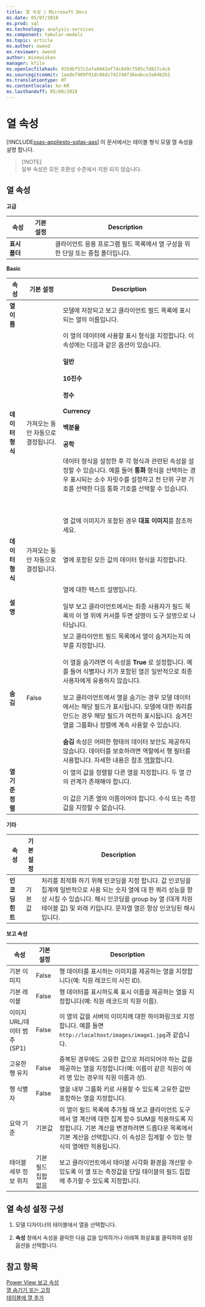 ```yaml
---
title: 열 속성 | Microsoft Docs
ms.date: 05/07/2018
ms.prod: sql
ms.technology: analysis-services
ms.component: tabular-models
ms.topic: article
ms.author: owend
ms.reviewer: owend
author: minewiskan
manager: kfile
ms.openlocfilehash: 935dbf57c2afa8042ef7dc849c7585c7d817c4cb
ms.sourcegitcommit: 1aedef909f91dc88dc741748f36eabce3a04b2b1
ms.translationtype: HT
ms.contentlocale: ko-KR
ms.lasthandoff: 05/08/2018
---
```

# <a name="column-properties"></a>열 속성 
[!INCLUDE[ssas-appliesto-sqlas-aas](../../includes/ssas-appliesto-sqlas-aas.md)]
  이 문서에서는 테이블 형식 모델 열 속성을 설명 합니다.  
  
>  [!NOTE]  
>  일부 속성은 모든 호환성 수준에서 지원 되지 않습니다.    
  
##  <a name="bkmk_properties"></a> 열 속성  
**고급**  
  
|속성|기본 설정|Description|  
|--------------|---------------------|-----------------|  
|**표시 폴더**||클라이언트 응용 프로그램 필드 목록에서 열 구성을 위한 단일 또는 중첩 폴더입니다.|  

**Basic**  
  
|속성|기본 설정|Description|  
|--------------|---------------------|-----------------|  
|**열 이름**||모델에 저장되고 보고 클라이언트 필드 목록에 표시되는 열의 이름입니다.|  
|**데이터 형식**|가져오는 동안 자동으로 결정됩니다.|이 열의 데이터에 사용할 표시 형식을 지정합니다. 이 속성에는 다음과 같은 옵션이 있습니다.<br /><br /> **일반**<br /><br /> **10진수**<br /><br /> **정수**<br /><br /> **Currency**<br /><br /> **백분율**<br /><br /> **공학**<br /><br /> 데이터 형식을 설정한 후 각 형식과 관련된 속성을 설정할 수 있습니다. 예를 들어 **통화** 형식을 선택하는 경우 표시되는 소수 자릿수를 설정하고 천 단위 구분 기호를 선택한 다음 통화 기호를 선택할 수 있습니다.<br /><br /> <br /><br /> 열 값에 이미지가 포함된 경우 **대표 이미지**를 참조하세요.|  
|**데이터 형식**|가져오는 동안 자동으로 결정됩니다.|열에 포함된 모든 값의 데이터 형식을 지정합니다.|  
|**설명**||열에 대한 텍스트 설명입니다.<br /><br /> 일부 보고 클라이언트에서는 최종 사용자가 필드 목록의 이 열 위에 커서를 두면 설명이 도구 설명으로 나타납니다.|  
|**숨김**|False|보고 클라이언트 필드 목록에서 열이 숨겨지는지 여부를 지정합니다.<br /><br /> 이 열을 숨기려면 이 속성을 **True** 로 설정합니다. 예를 들어 식별자나 키가 포함된 열은 일반적으로 최종 사용자에게 유용하지 않습니다.<br /><br /> 보고 클라이언트에서 열을 숨기는 경우 모델 데이터에서는 해당 필드가 표시됩니다. 모델에 대한 쿼리를 만드는 경우 해당 필드가 여전히 표시됩니다. 숨겨진 열을 그룹화나 정렬에 계속 사용할 수 있습니다.<br /><br /> **숨김** 속성은 어떠한 형태의 데이터 보안도 제공하지 않습니다. 데이터를 보호하려면 역할에서 행 필터를 사용합니다. 자세한 내용은 참조 [역할](../../analysis-services/tabular-models/roles-ssas-tabular.md)합니다.|  
|**열 기준 정렬**||이 열의 값을 정렬할 다른 열을 지정합니다. 두 열 간의 관계가 존재해야 합니다.<br /><br /> 이 값은 기존 열의 이름이어야 합니다. 수식 또는 측정값을 지정할 수 없습니다.|  

 **기타**  
  
|속성|기본 설정|Description|  
|--------------|---------------------|-----------------|  
|**인코딩 힌트**|기본값|처리를 최적화 하기 위해 인코딩을 지정 합니다. 값 인코딩을 집계에 일반적으로 사용 되는 숫자 열에 대 한 쿼리 성능을 향상 시킬 수 있습니다. 해시 인코딩을 group by 열 (대개 차원 테이블 값) 및 외래 키입니다. 문자열 열은 항상 인코딩된 해시입니다.|  

 **보고 속성**  
  
|속성|기본 설정|Description|  
|--------------|---------------------|-----------------|  
|기본 이미지|False|행 데이터를 표시하는 이미지를 제공하는 열을 지정합니다(예: 직원 레코드의 사진 ID).|  
|기본 레이블|False|행 데이터를 표시하도록 표시 이름을 제공하는 열을 지정합니다(예: 직원 레코드의 직원 이름).|  
|이미지 URL/데이터 범주(SP1)|False|이 열의 값을 서버의 이미지에 대한 하이퍼링크로 지정합니다. 예를 들면 `http://localhost/images/image1.jpg`과 같습니다.|  
|고유한 행 유지|False|중복된 경우에도 고유한 값으로 처리되어야 하는 값을 제공하는 열을 지정합니다(예: 이름이 같은 직원이 여러 명 있는 경우의 직원 이름과 성).|  
|행 식별자|False|열을 내부 그룹화 키로 사용할 수 있도록 고유한 값만 포함하는 열을 지정합니다.|  
|요약 기준|기본값|이 열이 필드 목록에 추가될 때 보고 클라이언트 도구에서 열 계산에 대한 집계 함수 SUM을 적용하도록 지정합니다. 기본 계산을 변경하려면 드롭다운 목록에서 기본 계산을 선택합니다. 이 속성은 집계할 수 있는 형식의 열에만 적용됩니다.|  
|테이블 세부 정보 위치|기본 필드 집합 없음|보고 클라이언트에서 테이블 시각화 환경을 개선할 수 있도록 이 열 또는 측정값을 단일 테이블의 필드 집합에 추가할 수 있도록 지정합니다.|  
  
##  <a name="bkmk_config_prop"></a> 열 속성 설정 구성  
  
1.  모델 디자이너의 테이블에서 열을 선택합니다.  
  
2.  **속성** 창에서 속성을 클릭한 다음 값을 입력하거나 아래쪽 화살표를 클릭하여 설정 옵션을 선택합니다.  
  
## <a name="see-also"></a>참고 항목  
 [Power View 보고 속성](../../analysis-services/tabular-models/power-view-reporting-properties-ssas-tabular.md)   
 [열 숨기기 또는 고정](../../analysis-services/tabular-models/hide-or-freeze-columns-ssas-tabular.md)   
 [테이블에 열 추가](../../analysis-services/tabular-models/add-columns-to-a-table-ssas-tabular.md)  
  
  
